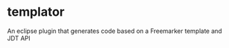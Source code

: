 templator
=========

An eclipse plugin that generates code based on a Freemarker template and JDT API